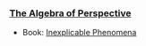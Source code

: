 ### [The Algebra of Perspective](https://dna-platform.github.io/inexplicable-phenomena/articles/the-algebra-of-perspective/the-algebra-of-perspective.html)
- Book: [Inexplicable Phenomena](./.synopsis.md)